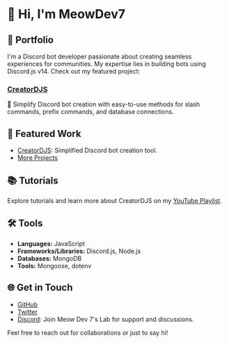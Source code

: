 # 👋 Hi, I'm MeowDev7

## 💼 Portfolio

I'm a Discord bot developer passionate about creating seamless experiences for communities. My expertise lies in building bots using Discord.js v14. Check out my featured project:

### [CreatorDJS](https://github.com/meowdev7/CreatorDJS)
🚀 Simplify Discord bot creation with easy-to-use methods for slash commands, prefix commands, and database connections.

## 🎨 Featured Work

- [CreatorDJS](https://github.com/meowdev7/CreatorDJS): Simplified Discord bot creation tool.
- [More Projects](https://github.com/meowdev7)

## 📚 Tutorials

Explore tutorials and learn more about CreatorDJS on my [YouTube Playlist](https://www.youtube.com/playlist?list=PLoghmIxwCwEsobzw-a_hqt6NPLpIm_FXH).

## 🛠️ Tools

- **Languages:** JavaScript
- **Frameworks/Libraries:** Discord.js, Node.js
- **Databases:** MongoDB
- **Tools:** Mongoose, dotenv

## 🌐 Get in Touch

- [GitHub](https://github.com/meowdev7)
- [Twitter](https://twitter.com/meowdev7)
- [Discord](https://dsc.gg/mdlab): Join Meow Dev 7's Lab for support and discussions.

Feel free to reach out for collaborations or just to say hi!
